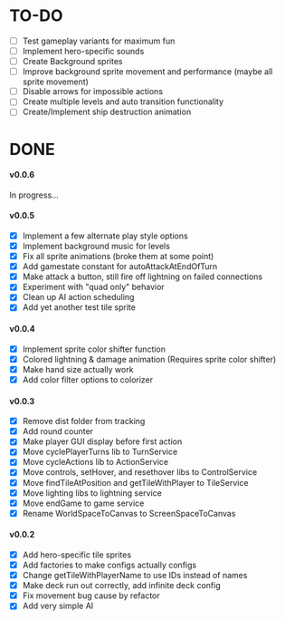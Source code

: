 # TO-DO
- [ ] Test gameplay variants for maximum fun
- [ ] Implement hero-specific sounds
- [ ] Create Background sprites
- [ ] Improve background sprite movement and performance (maybe all sprite movement)
- [ ] Disable arrows for impossible actions
- [ ] Create multiple levels and auto transition functionality
- [ ] Create/Implement ship destruction animation

# DONE
#### v0.0.6
In progress...

#### v0.0.5
- [x] Implement a few alternate play style options
- [x] Implement background music for levels
- [x] Fix all sprite animations (broke them at some point)
- [x] Add gamestate constant for autoAttackAtEndOfTurn
- [x] Make attack a button, still fire off lightning on failed connections
- [x] Experiment with "quad only" behavior
- [x] Clean up AI action scheduling
- [x] Add yet another test tile sprite

#### v0.0.4
- [x] Implement sprite color shifter function
- [x] Colored lightning & damage animation (Requires sprite color shifter)
- [x] Make hand size actually work
- [X] Add color filter options to colorizer

#### v0.0.3
- [x] Remove dist folder from tracking
- [x] Add round counter
- [x] Make player GUI display before first action
- [x] Move cyclePlayerTurns lib to TurnService
- [x] Move cycleActions lib to ActionService
- [x] Move controls, setHover, and resethover libs to ControlService
- [x] Move findTileAtPosition and getTileWithPlayer to TileService
- [x] Move lighting libs to lightning service
- [x] Move endGame to game service
- [x] Rename WorldSpaceToCanvas to ScreenSpaceToCanvas

#### v0.0.2
- [x] Add hero-specific tile sprites
- [x] Add factories to make configs actually configs
- [x] Change getTileWithPlayerName to use IDs instead of names
- [x] Make deck run out correctly, add infinite deck config
- [x] Fix movement bug cause by refactor
- [x] Add very simple AI
